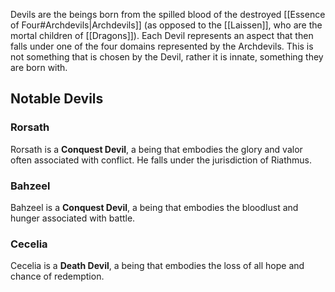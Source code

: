 Devils are the beings born from the spilled blood of the destroyed [[Essence of Four#Archdevils|Archdevils]] (as opposed to the [[Laissen]], who are the mortal children of [[Dragons]]). Each Devil represents an aspect that then falls under one of the four domains represented by the Archdevils. This is not something that is chosen by the Devil, rather it is innate, something they are born with.

## Notable Devils

### Rorsath

Rorsath is a **Conquest Devil**, a being that embodies the glory and valor often associated with conflict. He falls under the jurisdiction of Riathmus.

### Bahzeel

Bahzeel is a **Conquest Devil**, a being that embodies the bloodlust and hunger associated with battle. 

### Cecelia

Cecelia is a **Death Devil**, a being that embodies the loss of all hope and chance of redemption.